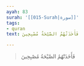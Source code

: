 ```yaml
---
ayah: 83
surah: '[[015-Surah|سورة]]'
tags:
- quran
text: فَأَخَذَتْهُمُ الصَّيْحَةُ مُصْبِحِينَ

---
```

> فَأَخَذَتْهُمُ الصَّيْحَةُ مُصْبِحِينَ

